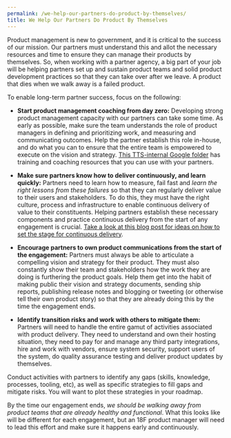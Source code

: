 ```yaml
---
permalink: /we-help-our-partners-do-product-by-themselves/
title: We Help Our Partners Do Product By Themselves
---
```

Product management is new to government, and it is critical to the success of our mission. Our partners must understand this and allot the necessary resources and time to ensure they can manage their products by themselves. So, when working with a partner agency, a big part of your job will be helping partners set up and sustain product teams and solid product development practices so that they can take over after we leave. A product that dies when we walk away is a failed product.

To enable long-term partner success, focus on the following:

- **Start product management coaching from day zero:** Developing strong product management capacity with our partners can take some time. As early as possible, make sure the team understands the role of product managers in defining and prioritizing work, and measuring and communicating outcomes. Help the partner establish this role in-house, and do what you can to ensure that the entire team is empowered to execute on the vision and strategy. <a href="https://drive.google.com/drive/folders/0BzZVmD5fX0bwamNmR0N3UGltWTA" target="_blank">This TTS-internal Google folder</a> has training and coaching resources that you can use with your partners.

- **Make sure partners know how to deliver continuously, and learn quickly:** Partners need to learn how to measure, fail fast and _learn the right lessons from these failures_ so that they can regularly deliver value to their users and stakeholders. To do this, they must have the right culture, process and infrastructure to enable continuous delivery of value to their constituents. Helping partners establish these necessary components and practice continuous delivery from the start of any engagement is crucial. <a href="https://18f.gsa.gov/2018/01/25/getting-devops-buy-in/" target="_blank">Take a look at this blog post for ideas on how to set the stage for continuous delivery</a>. 

- **Encourage partners to own product communications from the start of the engagement:** Partners must always be able to articulate a compelling vision and strategy for their product.  They must also constantly show their team and stakeholders how the work they are doing is furthering the product goals. Help them get into the habit of making public their vision and strategy documents, sending ship reports, publishing release notes and blogging or tweeting (or otherwise tell their own product story) so that they are already doing this by the time the engagement ends.

- **Identify transition risks and work with others to mitigate them:** Partners will need to handle the entire gamut of activities associated with product delivery. They need to understand and own their hosting situation, they need to pay for and manage any third party integrations, hire and work with vendors, ensure system security, support users of the system, do quality assurance testing and deliver product updates by themselves. 

Conduct activities with partners to identify any gaps (skills, knowledge, processes, tooling, etc), as well as specific strategies to fill gaps and mitigate risks. You will want to plot these strategies in your roadmap.

By the time our engagement ends, _we should be walking away from product teams that are already healthy and functional_. What this looks like will be different for each engagement, but an 18F product manager will need to lead this effort and make sure it happens early and continuously. 

